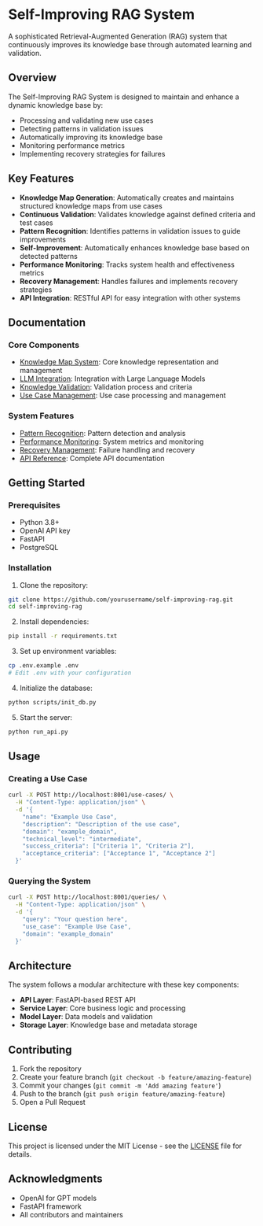 # Self-Improving RAG System

A sophisticated Retrieval-Augmented Generation (RAG) system that continuously improves its knowledge base through automated learning and validation.

## Overview

The Self-Improving RAG System is designed to maintain and enhance a dynamic knowledge base by:
- Processing and validating new use cases
- Detecting patterns in validation issues
- Automatically improving its knowledge base
- Monitoring performance metrics
- Implementing recovery strategies for failures

## Key Features

- **Knowledge Map Generation**: Automatically creates and maintains structured knowledge maps from use cases
- **Continuous Validation**: Validates knowledge against defined criteria and test cases
- **Pattern Recognition**: Identifies patterns in validation issues to guide improvements
- **Self-Improvement**: Automatically enhances knowledge base based on detected patterns
- **Performance Monitoring**: Tracks system health and effectiveness metrics
- **Recovery Management**: Handles failures and implements recovery strategies
- **API Integration**: RESTful API for easy integration with other systems

## Documentation

### Core Components
- [Knowledge Map System](docs/knowledge_map_system.md): Core knowledge representation and management
- [LLM Integration](docs/llm_integration.md): Integration with Large Language Models
- [Knowledge Validation](docs/knowledge_validation.md): Validation process and criteria
- [Use Case Management](docs/use_case_management.md): Use case processing and management

### System Features
- [Pattern Recognition](docs/pattern_recognition.md): Pattern detection and analysis
- [Performance Monitoring](docs/performance_monitoring.md): System metrics and monitoring
- [Recovery Management](docs/recovery_management.md): Failure handling and recovery
- [API Reference](docs/api.md): Complete API documentation

## Getting Started

### Prerequisites
- Python 3.8+
- OpenAI API key
- FastAPI
- PostgreSQL

### Installation

1. Clone the repository:
```bash
git clone https://github.com/yourusername/self-improving-rag.git
cd self-improving-rag
```

2. Install dependencies:
```bash
pip install -r requirements.txt
```

3. Set up environment variables:
```bash
cp .env.example .env
# Edit .env with your configuration
```

4. Initialize the database:
```bash
python scripts/init_db.py
```

5. Start the server:
```bash
python run_api.py
```

## Usage

### Creating a Use Case

```bash
curl -X POST http://localhost:8001/use-cases/ \
  -H "Content-Type: application/json" \
  -d '{
    "name": "Example Use Case",
    "description": "Description of the use case",
    "domain": "example_domain",
    "technical_level": "intermediate",
    "success_criteria": ["Criteria 1", "Criteria 2"],
    "acceptance_criteria": ["Acceptance 1", "Acceptance 2"]
  }'
```

### Querying the System

```bash
curl -X POST http://localhost:8001/queries/ \
  -H "Content-Type: application/json" \
  -d '{
    "query": "Your question here",
    "use_case": "Example Use Case",
    "domain": "example_domain"
  }'
```

## Architecture

The system follows a modular architecture with these key components:

- **API Layer**: FastAPI-based REST API
- **Service Layer**: Core business logic and processing
- **Model Layer**: Data models and validation
- **Storage Layer**: Knowledge base and metadata storage

## Contributing

1. Fork the repository
2. Create your feature branch (`git checkout -b feature/amazing-feature`)
3. Commit your changes (`git commit -m 'Add amazing feature'`)
4. Push to the branch (`git push origin feature/amazing-feature`)
5. Open a Pull Request

## License

This project is licensed under the MIT License - see the [LICENSE](LICENSE) file for details.

## Acknowledgments

- OpenAI for GPT models
- FastAPI framework
- All contributors and maintainers 